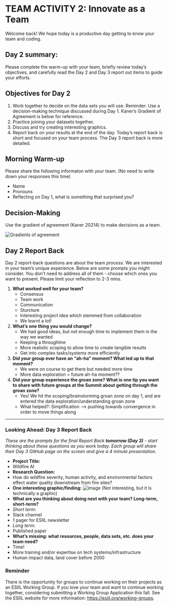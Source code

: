 # TEAM ACTIVITY 2: Innovate as a Team

Welcome back! We hope today is a productive day getting to know your team and coding.

## Day 2 summary: 
Please complete the warm-up with your team, briefly review today’s objectives, and carefully read the Day 2 and Day 3 report out items to guide your efforts.  

## Objectives for Day 2
1. Work together to decide on the data sets you will use. Reminder: Use a decision-making technique discussed during Day 1. Kaner’s Gradient of Agreement is below for reference.
2. Practice joining your datasets together. 
3. Discuss and try creating interesting graphics.
4. Report back on your results at the end of the day. Today’s report back is short and focused on your team process. The Day 3 report back is more detailed. 


## Morning Warm-up
Please share the following informaton with your team. (No need to write down your responses this time)
- Name
- Pronouns
- Reflecting on Day 1, what is something that surprised you?

## Decision-Making
Use the gradient of agreement (Kaner 20214) to make decisions as a team.

![Gradients of agreement](../worksheets/love_gradient-of-agreement.png)

## Day 2 Report Back
Day 2 report-back questions are about the team *process*. We are interested in your team’s unique experience. Below are some prompts you might consider. You don't need to address all of them - choose which ones you want to present. Please limit your reflection to 2-3 mins.  

1. **What worked well for your team?**
     - Consensus
     - Team work
     - Communication
     - Sturcture
     - Interesting project idea which stemmed from collaboration
     - We learnt a lot!
3. **What’s one thing you would change?**
     - We had good ideas, but not enough time to implement them in the way we wanted
     - Keeping a throughline
     - More realistic scoping to allow time to create tangible results
     - Get into complex tasks/systems more efficiently
5. **Did your group ever have an “ah-ha” moment?  What led up to that moment?**
     - We were on course to get there but needed more time
     - More data exploration = future ah-ha moment??
7. **Did your group experience the groan zone?  What is one tip you want to share with future groups at the Summit about getting through the groan zone?**
     - Yes! We hit the scoping/brainstorming groan zone on day 1, and are entered the data exploration/understanding groan zone
     - What helped?: Simplification --> pushing towards convergence in order to move things along

**************************************************************

### Looking Ahead: Day 3 Report Back
*These are the prompts for the final Report Back **tomorrow (Day 3)** - start thinking about these questions as you work today. Each group will share their Day 3 GitHub page on the screen and give a 4 minute presentation.*

- **Project Title:**
- Wildfire AI
- **Research Question:**
- How do wildfire severity, human activity, and environmental factors effect water quality downstream from fire sites?
- **One interesting graphic/finding:**
  ![image](https://github.com/CU-ESIIL/Innovation-Summit-2024__13_Using-AI-to-understand-environmental-change/assets/124633666/547412cd-2bc8-48b8-9aeb-76bb1992f58c)
  (Not interesting, but it is technically a graphic)
- **What are you thinking about doing next with your team? Long-term, short-term?**
- *Short term*:
- Slack channel
- 1 pager for ESIIL newsletter
- *Long term*:
- Published paper
- **What’s missing: what resources, people, data sets, etc. does your team need?**
- Time!
- More training and/or expertise on tech systems/infrastructure
- Human impact data, land cover before 2000
      
### Reminder
There is the opportunity for groups to continue working on their projects as an ESIIL Working Group. If you love your team and want to continue working together, considering submitting a Working Group Application this fall. See the ESIIL website for more information: <https://esiil.org/working-groups>.
     

